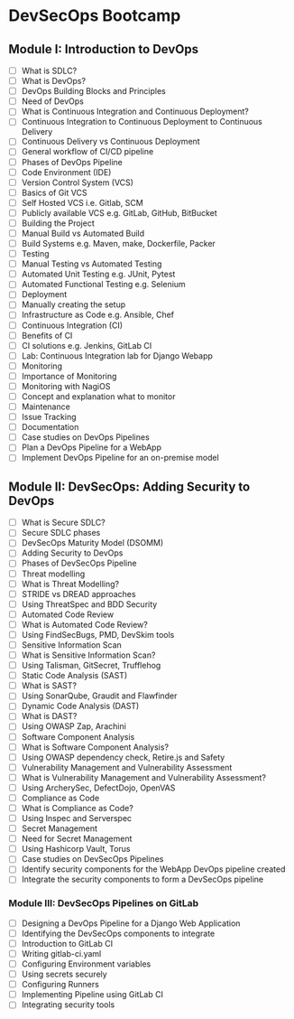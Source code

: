 # DevSecOps Bootcamp

## Module I: Introduction to DevOps

- [ ] What is SDLC?
- [ ] What is DevOps?
- [ ] DevOps Building Blocks and Principles
- [ ] Need of DevOps
- [ ] What is Continuous Integration and Continuous Deployment?
- [ ] Continuous Integration to Continuous Deployment to Continuous Delivery
- [ ] Continuous Delivery vs Continuous Deployment
- [ ] General workflow of CI/CD pipeline
- [ ] Phases of DevOps Pipeline
- [ ] Code Environment (IDE)
- [ ] Version Control System (VCS)
- [ ] Basics of Git VCS
- [ ] Self Hosted VCS i.e. Gitlab, SCM
- [ ] Publicly available VCS e.g. GitLab, GitHub, BitBucket
- [ ] Building the Project
- [ ] Manual Build vs Automated Build
- [ ] Build Systems e.g. Maven, make, Dockerfile, Packer
- [ ] Testing
- [ ] Manual Testing vs Automated Testing
- [ ] Automated Unit Testing e.g. JUnit, Pytest
- [ ] Automated Functional Testing e.g. Selenium
- [ ] Deployment
- [ ] Manually creating the setup
- [ ] Infrastructure as Code e.g. Ansible, Chef
- [ ] Continuous Integration (CI)
- [ ] Benefits of CI
- [ ] CI solutions e.g. Jenkins, GitLab CI
- [ ] Lab: Continuous Integration lab for Django Webapp
- [ ] Monitoring
- [ ] Importance of Monitoring
- [ ] Monitoring with NagiOS
- [ ] Concept and explanation what to monitor
- [ ] Maintenance
- [ ] Issue Tracking
- [ ] Documentation
- [ ] Case studies on DevOps Pipelines
- [ ] Plan a DevOps Pipeline for a WebApp
- [ ] Implement DevOps Pipeline for an on-premise model

## Module II: DevSecOps: Adding Security to DevOps
 
- [ ] What is Secure SDLC?
- [ ] Secure SDLC phases
- [ ] DevSecOps Maturity Model (DSOMM)
- [ ] Adding Security to DevOps
- [ ] Phases of DevSecOps Pipeline
- [ ] Threat modelling
- [ ] What is Threat Modelling?
- [ ] STRIDE vs DREAD approaches
- [ ] Using ThreatSpec and BDD Security
- [ ] Automated Code Review
- [ ] What is Automated Code Review?
- [ ] Using FindSecBugs, PMD, DevSkim tools
- [ ] Sensitive Information Scan
- [ ] What is Sensitive Information Scan?
- [ ] Using Talisman, GitSecret, Trufflehog
- [ ] Static Code Analysis (SAST)
- [ ] What is SAST?
- [ ] Using SonarQube, Graudit and Flawfinder
- [ ] Dynamic Code Analysis (DAST)
- [ ] What is DAST?
- [ ] Using OWASP Zap, Arachini
- [ ] Software Component Analysis
- [ ] What is Software Component Analysis?
- [ ] Using OWASP dependency check, Retire.js and Safety
- [ ] Vulnerability Management and Vulnerability Assessment
- [ ] What is Vulnerability Management and Vulnerability Assessment?
- [ ] Using ArcherySec, DefectDojo, OpenVAS
- [ ] Compliance as Code
- [ ] What is Compliance as Code?
- [ ] Using Inspec and Serverspec
- [ ] Secret Management
- [ ] Need for Secret Management
- [ ] Using Hashicorp Vault, Torus
- [ ] Case studies on DevSecOps Pipelines
- [ ] Identify security components for the WebApp DevOps pipeline created 
- [ ] Integrate the security components to form a DevSecOps pipeline

### Module III: DevSecOps Pipelines on GitLab

- [ ] Designing a DevOps Pipeline for a Django Web Application
- [ ] Identifying the DevSecOps components to integrate
- [ ] Introduction to GitLab CI
- [ ] Writing gitlab-ci.yaml
- [ ] Configuring Environment variables
- [ ] Using secrets securely
- [ ] Configuring Runners
- [ ] Implementing Pipeline using GitLab CI
- [ ] Integrating security tools

